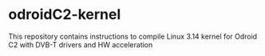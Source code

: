# odroidC2-kernel
This repository contains instructions to compile Linux 3.14 kernel for Odroid C2 with DVB-T drivers and HW acceleration
